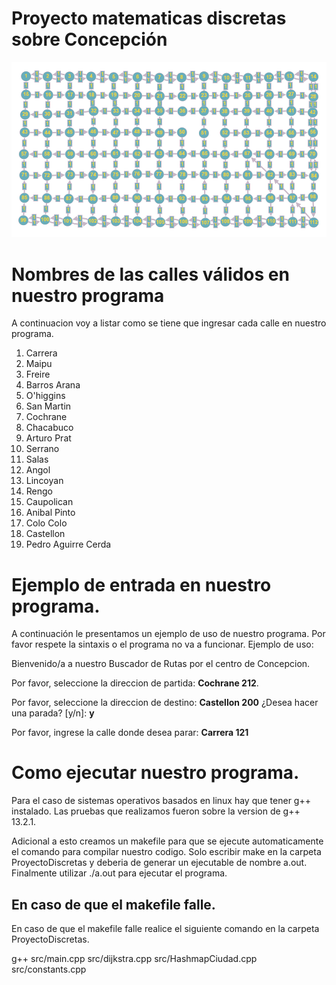 # Proyecto matematicas discretas sobre Concepción 
![Ejemplo de Imagen](Imagen_grafo.png)
# Nombres de las calles válidos en nuestro programa
A continuacion voy a listar como se tiene que ingresar cada calle en nuestro programa. 
1. Carrera
2. Maipu
3. Freire
4. Barros Arana
5. O'higgins
6. San Martin
7. Cochrane
8. Chacabuco 
9. Arturo Prat
10. Serrano
11. Salas
12. Angol
13. Lincoyan
14. Rengo
15. Caupolican
16. Anibal Pinto
17. Colo Colo
18. Castellon
19. Pedro Aguirre Cerda

# Ejemplo de entrada en nuestro programa.
A continuación le presentamos un ejemplo de uso de nuestro programa. Por favor respete la sintaxis o el programa no va a funcionar. 
Ejemplo de uso:

Bienvenido/a a nuestro Buscador de Rutas por el centro de Concepcion.

Por favor, seleccione la direccion de partida: **Cochrane 212**.

Por favor, seleccione la direccion de destino: **Castellon 200**
¿Desea hacer una parada? [y/n]: **y**


Por favor, ingrese la calle donde desea parar: **Carrera 121**

# Como ejecutar nuestro programa.
Para el caso de sistemas operativos basados en linux hay que tener g++ instalado. Las pruebas que realizamos fueron sobre la version de g++ 13.2.1.

Adicional a esto creamos un makefile para que se ejecute automaticamente el comando para compilar nuestro codigo. Solo escribir make en la carpeta ProyectoDiscretas y deberia de generar un ejecutable de nombre a.out. Finalmente utilizar ./a.out para ejecutar el programa.

## En caso de que el makefile falle.
En caso de que el makefile falle realice el siguiente comando en la carpeta ProyectoDiscretas.

g++ src/main.cpp src/dijkstra.cpp src/HashmapCiudad.cpp src/constants.cpp 

